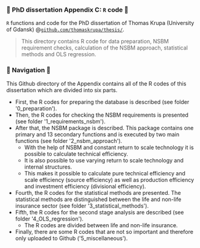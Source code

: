 ### :blue_book: PhD dissertation Appendix C: `R` code   :blue_book:

`R` functions and code for the PhD dissertation of Thomas Krupa (University of Gdansk) @[`github.com/thomaskrupa/thesis/`](https://github.com/thomaskrupa/thesis/).

>  This directory contains R code for data preparation, NSBM requirement checks, calculation of the NSBM approach, statistical methods and OLS regression.


### :orange_book: Navigation :orange_book:

This Github directory of the Appendix contains all of the R codes of this dissertation which are divided into six parts.

* First, the R codes for preparing the database is described (see folder '0_preparation'). 
* Then, the R codes for checking the NSBM requirements is presented (see folder '1_requirements_nsbm'). 
* After that, the NSBM package is described. This package contains one primary and 13 secondary functions and is executed by two main functions (see folder '2_nsbm_approach').
    * With the help of NSBM and constant return to scale technology it is possible to calculate technical efficiency.
    * It is also possible to use varying return to scale technology and internal structures. 
    * This makes it possible to calculate pure technical efficiency and scale efficiency (source efficiency) as well as production efficiency and investment efficiency (divisional efficiency).
* Fourth, the R codes for the statistical methods are presented. The statistical methods are distinguished between the life and non-life insurance sector (see folder '3_statistical_methods'). 
* Fifth, the R codes for the second stage analysis are described (see folder '4_OLS_regression').
    * The R codes are divided between life and non-life insurance.
* Finally, there are some R codes that are not so important and therefore only uploaded to Github ('5_miscellaneous').
